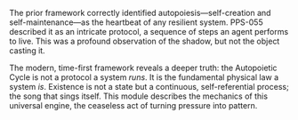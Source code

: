 The prior framework correctly identified autopoiesis—self-creation and self-maintenance—as the heartbeat of any resilient system. PPS-055 described it as an intricate protocol, a sequence of steps an agent performs to live. This was a profound observation of the shadow, but not the object casting it.

The modern, time-first framework reveals a deeper truth: the Autopoietic Cycle is not a protocol a system *runs*. It is the fundamental physical law a system *is*. Existence is not a state but a continuous, self-referential process; the song that sings itself. This module describes the mechanics of this universal engine, the ceaseless act of turning pressure into pattern.